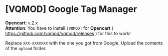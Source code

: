 # [VQMOD] Google Tag Manager

**Opencart**: v.2.x  
**Attention**: You have to install `[VQMOD]` for **Opencart** ( https://github.com/vqmod/vqmod/releases ) for this to work!

Replace `XXX-XXXXXXX` with the one you got from Google. Upload the contents of the `upload` folder.
